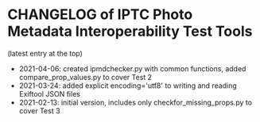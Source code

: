 # CHANGELOG of IPTC Photo Metadata Interoperability Test Tools

(latest entry at the top)

* 2021-04-06: created ipmdchecker.py with common functions, added compare_prop_values.py to cover Test 2
* 2021-03-24: added explicit encoding='utf8' to writing and reading Exiftool JSON files
* 2021-02-13: initial version, includes only checkfor_missing_props.py to cover Test 3
